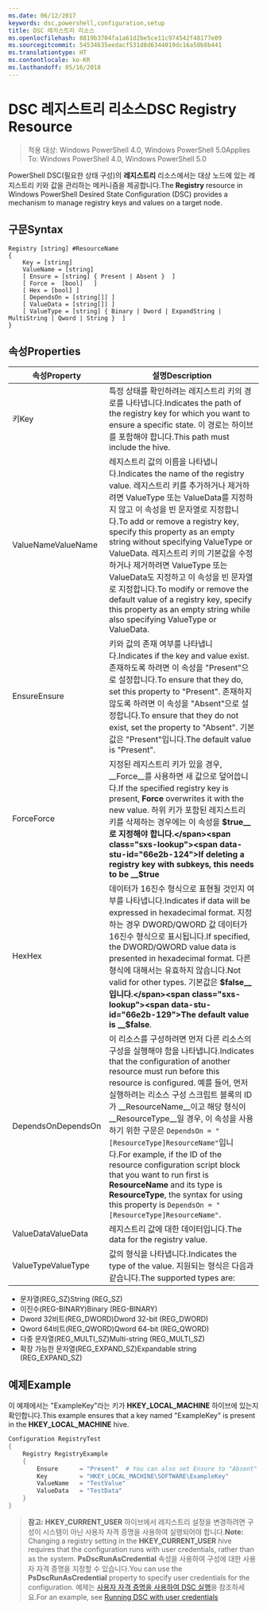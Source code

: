 ```yaml
---
ms.date: 06/12/2017
keywords: dsc,powershell,configuration,setup
title: DSC 레지스트리 리소스
ms.openlocfilehash: 8819b3704fa1a61d2be5ce11c974542f48177e09
ms.sourcegitcommit: 54534635eedacf531d8d6344019dc16a50b8b441
ms.translationtype: HT
ms.contentlocale: ko-KR
ms.lasthandoff: 05/16/2018
---
```

# <a name="dsc-registry-resource"></a><span data-ttu-id="66e2b-103">DSC 레지스트리 리소스</span><span class="sxs-lookup"><span data-stu-id="66e2b-103">DSC Registry Resource</span></span>

> <span data-ttu-id="66e2b-104">적용 대상: Windows PowerShell 4.0, Windows PowerShell 5.0</span><span class="sxs-lookup"><span data-stu-id="66e2b-104">Applies To: Windows PowerShell 4.0, Windows PowerShell 5.0</span></span>

<span data-ttu-id="66e2b-105">PowerShell DSC(필요한 상태 구성)의 **레지스트리** 리소스에서는 대상 노드에 있는 레지스트리 키와 값을 관리하는 메커니즘을 제공합니다.</span><span class="sxs-lookup"><span data-stu-id="66e2b-105">The **Registry** resource in Windows PowerShell Desired State Configuration (DSC) provides a mechanism to manage registry keys and values on a target node.</span></span>

## <a name="syntax"></a><span data-ttu-id="66e2b-106">구문</span><span class="sxs-lookup"><span data-stu-id="66e2b-106">Syntax</span></span>

```
Registry [string] #ResourceName
{
    Key = [string]
    ValueName = [string]
    [ Ensure = [string] { Present | Absent }  ]
    [ Force =  [bool]   ]
    [ Hex = [bool] ]
    [ DependsOn = [string[]] ]
    [ ValueData = [string[]] ]
    [ ValueType = [string] { Binary | Dword | ExpandString | MultiString | Qword | String }  ]
}
```

## <a name="properties"></a><span data-ttu-id="66e2b-107">속성</span><span class="sxs-lookup"><span data-stu-id="66e2b-107">Properties</span></span>
|  <span data-ttu-id="66e2b-108">속성</span><span class="sxs-lookup"><span data-stu-id="66e2b-108">Property</span></span>  |  <span data-ttu-id="66e2b-109">설명</span><span class="sxs-lookup"><span data-stu-id="66e2b-109">Description</span></span>   |
|---|---|
| <span data-ttu-id="66e2b-110">키</span><span class="sxs-lookup"><span data-stu-id="66e2b-110">Key</span></span>| <span data-ttu-id="66e2b-111">특정 상태를 확인하려는 레지스트리 키의 경로를 나타냅니다.</span><span class="sxs-lookup"><span data-stu-id="66e2b-111">Indicates the path of the registry key for which you want to ensure a specific state.</span></span> <span data-ttu-id="66e2b-112">이 경로는 하이브를 포함해야 합니다.</span><span class="sxs-lookup"><span data-stu-id="66e2b-112">This path must include the hive.</span></span>|
| <span data-ttu-id="66e2b-113">ValueName</span><span class="sxs-lookup"><span data-stu-id="66e2b-113">ValueName</span></span>| <span data-ttu-id="66e2b-114">레지스트리 값의 이름을 나타냅니다.</span><span class="sxs-lookup"><span data-stu-id="66e2b-114">Indicates the name of the registry value.</span></span> <span data-ttu-id="66e2b-115">레지스트리 키를 추가하거나 제거하려면 ValueType 또는 ValueData를 지정하지 않고 이 속성을 빈 문자열로 지정합니다.</span><span class="sxs-lookup"><span data-stu-id="66e2b-115">To add or remove a registry key, specify this property as an empty string without specifying ValueType or ValueData.</span></span> <span data-ttu-id="66e2b-116">레지스트리 키의 기본값을 수정하거나 제거하려면 ValueType 또는 ValueData도 지정하고 이 속성을 빈 문자열로 지정합니다.</span><span class="sxs-lookup"><span data-stu-id="66e2b-116">To modify or remove the default value of a registry key, specify this property as an empty string while also specifying ValueType or ValueData.</span></span>|
| <span data-ttu-id="66e2b-117">Ensure</span><span class="sxs-lookup"><span data-stu-id="66e2b-117">Ensure</span></span>| <span data-ttu-id="66e2b-118">키와 값의 존재 여부를 나타냅니다.</span><span class="sxs-lookup"><span data-stu-id="66e2b-118">Indicates if the key and value exist.</span></span> <span data-ttu-id="66e2b-119">존재하도록 하려면 이 속성을 "Present"으로 설정합니다.</span><span class="sxs-lookup"><span data-stu-id="66e2b-119">To ensure that they do, set this property to "Present".</span></span> <span data-ttu-id="66e2b-120">존재하지 않도록 하려면 이 속성을 "Absent"으로 설정합니다.</span><span class="sxs-lookup"><span data-stu-id="66e2b-120">To ensure that they do not exist, set the property to "Absent".</span></span> <span data-ttu-id="66e2b-121">기본값은 "Present"입니다.</span><span class="sxs-lookup"><span data-stu-id="66e2b-121">The default value is "Present".</span></span>|
| <span data-ttu-id="66e2b-122">Force</span><span class="sxs-lookup"><span data-stu-id="66e2b-122">Force</span></span>| <span data-ttu-id="66e2b-123">지정된 레지스트리 키가 있을 경우, __Force__를 사용하면 새 값으로 덮어씁니다.</span><span class="sxs-lookup"><span data-stu-id="66e2b-123">If the specified registry key is present, __Force__ overwrites it with the new value.</span></span> <span data-ttu-id="66e2b-124">하위 키가 포함된 레지스트리 키를 삭제하는 경우에는 이 속성을 __$true__로 지정해야 합니다.</span><span class="sxs-lookup"><span data-stu-id="66e2b-124">If deleting a registry key with subkeys, this needs to be __$true__</span></span>|
| <span data-ttu-id="66e2b-125">Hex</span><span class="sxs-lookup"><span data-stu-id="66e2b-125">Hex</span></span>| <span data-ttu-id="66e2b-126">데이터가 16진수 형식으로 표현될 것인지 여부를 나타냅니다.</span><span class="sxs-lookup"><span data-stu-id="66e2b-126">Indicates if data will be expressed in hexadecimal format.</span></span> <span data-ttu-id="66e2b-127">지정하는 경우 DWORD/QWORD 값 데이터가 16진수 형식으로 표시됩니다.</span><span class="sxs-lookup"><span data-stu-id="66e2b-127">If specified, the DWORD/QWORD value data is presented in hexadecimal format.</span></span> <span data-ttu-id="66e2b-128">다른 형식에 대해서는 유효하지 않습니다.</span><span class="sxs-lookup"><span data-stu-id="66e2b-128">Not valid for other types.</span></span> <span data-ttu-id="66e2b-129">기본값은 __$false__입니다.</span><span class="sxs-lookup"><span data-stu-id="66e2b-129">The default value is __$false__.</span></span>|
| <span data-ttu-id="66e2b-130">DependsOn</span><span class="sxs-lookup"><span data-stu-id="66e2b-130">DependsOn</span></span>| <span data-ttu-id="66e2b-131">이 리소스를 구성하려면 먼저 다른 리소스의 구성을 실행해야 함을 나타냅니다.</span><span class="sxs-lookup"><span data-stu-id="66e2b-131">Indicates that the configuration of another resource must run before this resource is configured.</span></span> <span data-ttu-id="66e2b-132">예를 들어, 먼저 실행하려는 리소스 구성 스크립트 블록의 ID가 __ResourceName__이고 해당 형식이 __ResourceType__일 경우, 이 속성을 사용하기 위한 구문은 `DependsOn = "[ResourceType]ResourceName"`입니다.</span><span class="sxs-lookup"><span data-stu-id="66e2b-132">For example, if the ID of the resource configuration script block that you want to run first is __ResourceName__ and its type is __ResourceType__, the syntax for using this property is `DependsOn = "[ResourceType]ResourceName"`.</span></span>|
| <span data-ttu-id="66e2b-133">ValueData</span><span class="sxs-lookup"><span data-stu-id="66e2b-133">ValueData</span></span>| <span data-ttu-id="66e2b-134">레지스트리 값에 대한 데이터입니다.</span><span class="sxs-lookup"><span data-stu-id="66e2b-134">The data for the registry value.</span></span>|
| <span data-ttu-id="66e2b-135">ValueType</span><span class="sxs-lookup"><span data-stu-id="66e2b-135">ValueType</span></span>| <span data-ttu-id="66e2b-136">값의 형식을 나타냅니다.</span><span class="sxs-lookup"><span data-stu-id="66e2b-136">Indicates the type of the value.</span></span> <span data-ttu-id="66e2b-137">지원되는 형식은 다음과 같습니다.</span><span class="sxs-lookup"><span data-stu-id="66e2b-137">The supported types are:</span></span>
<ul><li><span data-ttu-id="66e2b-138">문자열(REG_SZ)</span><span class="sxs-lookup"><span data-stu-id="66e2b-138">String (REG_SZ)</span></span></li>


<li><span data-ttu-id="66e2b-139">이진수(REG-BINARY)</span><span class="sxs-lookup"><span data-stu-id="66e2b-139">Binary (REG-BINARY)</span></span></li>


<li><span data-ttu-id="66e2b-140">Dword 32비트(REG_DWORD)</span><span class="sxs-lookup"><span data-stu-id="66e2b-140">Dword 32-bit (REG_DWORD)</span></span></li>


<li><span data-ttu-id="66e2b-141">Qword 64비트(REG_QWORD)</span><span class="sxs-lookup"><span data-stu-id="66e2b-141">Qword 64-bit (REG_QWORD)</span></span></li>


<li><span data-ttu-id="66e2b-142">다중 문자열(REG_MULTI_SZ)</span><span class="sxs-lookup"><span data-stu-id="66e2b-142">Multi-string (REG_MULTI_SZ)</span></span></li>


<li><span data-ttu-id="66e2b-143">확장 가능한 문자열(REG_EXPAND_SZ)</span><span class="sxs-lookup"><span data-stu-id="66e2b-143">Expandable string (REG_EXPAND_SZ)</span></span></li></ul>

## <a name="example"></a><span data-ttu-id="66e2b-144">예제</span><span class="sxs-lookup"><span data-stu-id="66e2b-144">Example</span></span>
<span data-ttu-id="66e2b-145">이 예제에서는 "ExampleKey"라는 키가 **HKEY\_LOCAL\_MACHINE** 하이브에 있는지 확인합니다.</span><span class="sxs-lookup"><span data-stu-id="66e2b-145">This example ensures that a key named "ExampleKey" is present in the **HKEY\_LOCAL\_MACHINE** hive.</span></span>
```powershell
Configuration RegistryTest
{
    Registry RegistryExample
    {
        Ensure      = "Present"  # You can also set Ensure to "Absent"
        Key         = "HKEY_LOCAL_MACHINE\SOFTWARE\ExampleKey"
        ValueName   = "TestValue"
        ValueData   = "TestData"
    }
}
```

><span data-ttu-id="66e2b-146">**참고:** **HKEY\_CURRENT\_USER** 하이브에서 레지스트리 설정을 변경하려면 구성이 시스템이 아닌 사용자 자격 증명을 사용하여 실행되어야 합니다.</span><span class="sxs-lookup"><span data-stu-id="66e2b-146">**Note:** Changing a registry setting in the **HKEY\_CURRENT\_USER** hive requires that the configuration runs with user credentials, rather than as the system.</span></span>
><span data-ttu-id="66e2b-147">**PsDscRunAsCredential** 속성을 사용하여 구성에 대한 사용자 자격 증명을 지정할 수 있습니다.</span><span class="sxs-lookup"><span data-stu-id="66e2b-147">You can use the **PsDscRunAsCredential** property to specify user credentials for the configuration.</span></span> <span data-ttu-id="66e2b-148">예제는 [사용자 자격 증명을 사용하여 DSC 실행](runAsUser.md)을 참조하세요.</span><span class="sxs-lookup"><span data-stu-id="66e2b-148">For an example, see [Running DSC with user credentials](runAsUser.md)</span></span>
